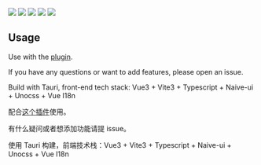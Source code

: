![](https://cdn.jsdelivr.net/gh/jianxingxuejian/grasscutter-tools/img/101.png)
![](https://cdn.jsdelivr.net/gh/jianxingxuejian/grasscutter-tools/img/102.png)
![](https://cdn.jsdelivr.net/gh/jianxingxuejian/grasscutter-tools/img/103.png)
![](https://cdn.jsdelivr.net/gh/jianxingxuejian/grasscutter-tools/img/104.png)
![](https://cdn.jsdelivr.net/gh/jianxingxuejian/grasscutter-tools/img/105.png)

## Usage

Use with the [plugin](https://github.com/jianxingxuejian/grasscutter-plugin/releases/tag/v1.2.2).

If you have any questions or want to add features, please open an issue.

Build with Tauri, front-end tech stack: Vue3 + Vite3 + Typescript + Naive-ui + Unocss + Vue I18n

配合[这个插件](https://github.com/jianxingxuejian/grasscutter-plugin/releases/tag/v1.2.2)使用。

有什么疑问或者想添加功能请提 issue。

使用 Tauri 构建，前端技术栈：Vue3 + Vite3 + Typescript + Naive-ui + Unocss + Vue I18n
